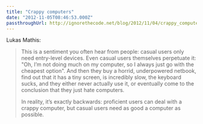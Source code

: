 ```yaml
---
title: "Crappy computers"
date: "2012-11-05T08:46:53.000Z"
passthroughUrl: http://ignorethecode.net/blog/2012/11/04/crappy_computers/
---
```


Lukas Mathis:

> This is a sentiment you often hear from people: casual users only need entry-level devices. Even casual users themselves perpetuate it: "Oh, I’m not doing much on my computer, so I always just go with the cheapest option". And then they buy a horrid, underpowered netbook, find out that it has a tiny screen, is incredibly slow, the keyboard sucks, and they either never actually use it, or eventually come to the conclusion that they just hate computers.
> 
> In reality, it’s exactly backwards: proficient users can deal with a crappy computer, but casual users need as good a computer as possible.